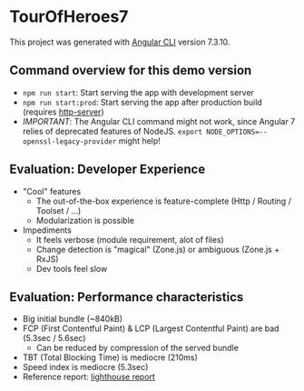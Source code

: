 # TourOfHeroes7

This project was generated with [Angular CLI](https://github.com/angular/angular-cli) version 7.3.10.

## Command overview for this demo version

- `npm run start`: Start serving the app with development server
- `npm run start:prod`: Start serving the app after production build (requires [http-server](https://www.npmjs.com/package/http-server))
- _IMPORTANT_: The Angular CLI command might not work, since Angular 7 relies of deprecated features of NodeJS. `export NODE_OPTIONS=--openssl-legacy-provider` might help!

## Evaluation: Developer Experience

- "Cool" features
  - The out-of-the-box experience is feature-complete (Http / Routing / Toolset / ...)
  - Modularization is possible
- Impediments
  - It feels verbose (module requirement, alot of files)
  - Change detection is "magical" (Zone.js) or ambiguous (Zone.js + RxJS)
  - Dev tools feel slow

## Evaluation: Performance characteristics

- Big initial bundle (~840kB)
- FCP (First Contentful Paint) & LCP (Largest Contentful Paint) are bad (5.3sec / 5.6sec)
  - Can be reduced by compression of the served bundle
- TBT (Total Blocking Time) is mediocre (210ms)
- Speed index is mediocre (5.3sec)
- Reference report: [lighthouse report](./lighthouse_reference_report.html)
